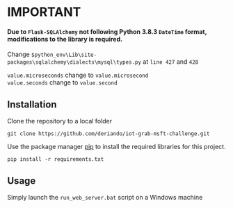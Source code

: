# IMPORTANT
#### Due to `Flask-SQLAlchemy` not following Python 3.8.3 `DateTime` format, modifications to the library is required.

Change `$python_env\Lib\site-packages\sqlalchemy\dialects\mysql\types.py` at `line 427` and `428`

`value.microseconds` change to `value.microsecond`  
`value.seconds` change to `value.second`

## Installation

Clone the repository to a local folder
```
git clone https://github.com/deriando/iot-grab-msft-challenge.git
```

Use the package manager [pip](https://pip.pypa.io/en/stable/) to install the required libraries for this project.

```
pip install -r requirements.txt
```

## Usage

Simply launch the `run_web_server.bat` script on a Windows machine